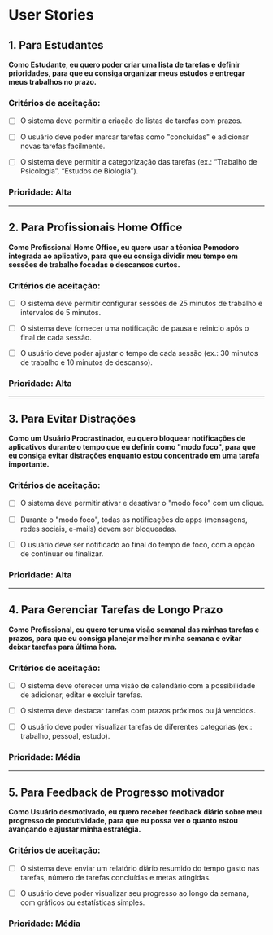 # User Stories

## 1. Para Estudantes

**Como Estudante, eu quero poder criar uma lista de tarefas e definir prioridades, para que eu consiga organizar meus estudos e entregar meus trabalhos no prazo.**

### Critérios de aceitação:

- [ ] O sistema deve permitir a criação de listas de tarefas com prazos.

- [ ] O usuário deve poder marcar tarefas como "concluídas" e adicionar novas tarefas facilmente.

- [ ] O sistema deve permitir a categorização das tarefas (ex.: “Trabalho de Psicologia”, “Estudos de Biologia”).

### Prioridade: Alta

---

## 2. Para Profissionais Home Office

**Como Profissional Home Office, eu quero usar a técnica Pomodoro integrada ao aplicativo, para que eu consiga dividir meu tempo em sessões de trabalho focadas e descansos curtos.**

### Critérios de aceitação:

- [ ] O sistema deve permitir configurar sessões de 25 minutos de trabalho e intervalos de 5 minutos.

- [ ] O sistema deve fornecer uma notificação de pausa e reinício após o final de cada sessão.

- [ ] O usuário deve poder ajustar o tempo de cada sessão (ex.: 30 minutos de trabalho e 10 minutos de descanso).

### Prioridade: Alta

---

## 3. Para Evitar Distrações

**Como um Usuário Procrastinador, eu quero bloquear notificações de aplicativos durante o tempo que eu definir como "modo foco", para que eu consiga evitar distrações enquanto estou concentrado em uma tarefa importante.**

### Critérios de aceitação:

- [ ] O sistema deve permitir ativar e desativar o "modo foco" com um clique.

- [ ] Durante o "modo foco", todas as notificações de apps (mensagens, redes sociais, e-mails) devem ser bloqueadas.

- [ ] O usuário deve ser notificado ao final do tempo de foco, com a opção de continuar ou finalizar.

### Prioridade: Alta

---

## 4. Para Gerenciar Tarefas de Longo Prazo

**Como Profissional, eu quero ter uma visão semanal das minhas tarefas e prazos, para que eu consiga planejar melhor minha semana e evitar deixar tarefas para última hora.**

### Critérios de aceitação:

- [ ] O sistema deve oferecer uma visão de calendário com a possibilidade de adicionar, editar e excluir tarefas.

- [ ] O sistema deve destacar tarefas com prazos próximos ou já vencidos.

- [ ] O usuário deve poder visualizar tarefas de diferentes categorias (ex.: trabalho, pessoal, estudo).

### Prioridade: Média

---

## 5. Para Feedback de Progresso motivador

**Como Usuário desmotivado, eu quero receber feedback diário sobre meu progresso de produtividade, para que eu possa ver o quanto estou avançando e ajustar minha estratégia.**

### Critérios de aceitação:

- [ ] O sistema deve enviar um relatório diário resumido do tempo gasto nas tarefas, número de tarefas concluídas e metas atingidas.

- [ ] O usuário deve poder visualizar seu progresso ao longo da semana, com gráficos ou estatísticas simples.

### Prioridade: Média
